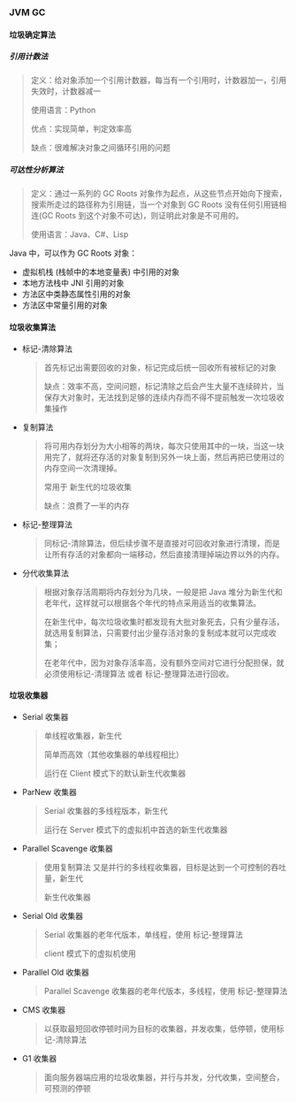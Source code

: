 ### JVM GC

#### 垃圾确定算法

##### 引用计数法

> 定义：给对象添加一个引用计数器，每当有一个引用时，计数器加一，引用失效时，计数器减一
>
> 使用语言：Python
>
> 优点：实现简单，判定效率高
>
> 缺点：很难解决对象之间循环引用的问题

##### 可达性分析算法

> 定义：通过一系列的 GC Roots 对象作为起点，从这些节点开始向下搜索，搜索所走过的路径称为引用链，当一个对象到 GC Roots 没有任何引用链相连(GC Roots 到这个对象不可达)，则证明此对象是不可用的。
>
> 使用语言：Java、C#、Lisp

Java 中，可以作为 GC Roots 对象：

- 虚拟机栈 (栈帧中的本地变量表) 中引用的对象
- 本地方法栈中 JNI 引用的对象
- 方法区中类静态属性引用的对象
- 方法区中常量引用的对象

#### 垃圾收集算法

- 标记-清除算法

  > 首先标记出需要回收的对象，标记完成后统一回收所有被标记的对象
  >
  > 缺点：效率不高，空间问题，标记清除之后会产生大量不连续碎片，当保存大对象时，无法找到足够的连续内存而不得不提前触发一次垃圾收集操作

- 复制算法

  > 将可用内存划分为大小相等的两块，每次只使用其中的一块，当这一块用完了，就将还存活的对象复制到另外一块上面，然后再把已使用过的内存空间一次清理掉。
  >
  > 常用于 新生代的垃圾收集
  >
  > 缺点：浪费了一半的内存
  
- 标记-整理算法

  > 同标记-清除算法，但后续步骤不是直接对可回收对象进行清理，而是让所有存活的对象都向一端移动，然后直接清理掉端边界以外的内存。

- 分代收集算法

  > 根据对象存活周期将内存划分为几块，一般是把 Java 堆分为新生代和老年代，这样就可以根据各个年代的特点采用适当的收集算法。
  >
  > 在新生代中，每次垃圾收集时都发现有大批对象死去，只有少量存活，就选用复制算法，只需要付出少量存活对象的复制成本就可以完成收集；
  >
  > 在老年代中，因为对象存活率高，没有额外空间对它进行分配担保，就必须使用标记-清理算法 或者 标记-整理算法进行回收。

#### 垃圾收集器

- Serial 收集器

  > 单线程收集器，新生代
  >
  > 简单而高效（其他收集器的单线程相比）
  >
  > 运行在 Client 模式下的默认新生代收集器

- ParNew 收集器

  > Serial 收集器的多线程版本，新生代
  >
  > 运行在 Server 模式下的虚拟机中首选的新生代收集器

- Parallel Scavenge 收集器

  > 使用复制算法 又是并行的多线程收集器，目标是达到一个可控制的吞吐量，新生代
  >
  > 新生代收集器

- Serial Old 收集器

  > Serial 收集器的老年代版本，单线程，使用 标记-整理算法
  >
  > client 模式下的虚拟机使用

- Parallel Old 收集器

  > Parallel Scavenge 收集器的老年代版本，多线程，使用 标记-整理算法

- CMS 收集器

  > 以获取最短回收停顿时间为目标的收集器，并发收集，低停顿，使用标记-清除算法

- G1 收集器

  > 面向服务器端应用的垃圾收集器，并行与并发，分代收集，空间整合，可预测的停顿





